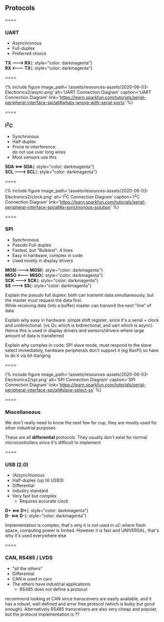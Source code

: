 ## Protocols

====

<section markdown=1 data-transition="slide">

### UART

- Asynchronous
- Full-duplex
- Preferred choice

**TX 🡒 RX**{: style="color: darkmagenta"}  
**RX 🡐 TX**{: style="color: darkmagenta"}

====

{% include figure
image_path='/assets/resources-assets/2020-06-03-Electronics2/async.png'
alt='UART Connection Diagram'
caption='UART Connection Diagram'
link='https://learn.sparkfun.com/tutorials/serial-peripheral-interface-spi/all#whats-wrong-with-serial-ports'
%}

</section>

====

<section markdown=1 data-transition="slide">

### I<sup>2</sup>C

- Synchronous
- Half-duplex
- Prone to interference:  
  do not use over long wires
- Most sensors use this

**SDA ⟺ SDA**{: style="color: darkmagenta"}  
**SCL 🡒 SCL**{: style="color: darkmagenta"}

====

{% include figure
image_path='/assets/resources-assets/2020-06-03-Electronics2/clock.png'
alt='I<sup>2</sup>C Connection Diagram'
caption='I<sup>2</sup>C Connection Diagram'
link='https://learn.sparkfun.com/tutorials/serial-peripheral-interface-spi/all#a-synchronous-solution'
%}

</section>

====

<section markdown=1 data-transition="slide">

### SPI

- Synchronous
- Pseudo Full-duplex
- Fastest, but "Bulkiest": 4 lines
- Easy in hardware, complex in code
- Used mostly in display drivers

**MOSI 🡒 MOSI**{: style="color: darkmagenta"}  
**MISO 🡐 MISO**{: style="color: darkmagenta"}  
**SCK 🡒 SCK**{: style="color: darkmagenta"}  
**SS 🡒 SS**{: style="color: darkmagenta"}

<aside class="notes" markdown=1>

Explain the pseudo full duplex: both can transmit data simultaneously, but the
master must request the data first.  
While receiving data (into a buffer) master can transmit the next "line" of data

Explain why easy in hardware: simple shift register, since it's a serial + clock
and unidirectional. (vs i2c which is bidirectional, and uart which is async).
Hence this is used in display drivers and sensors/drivers where large amount of
data is transferred

Explain why complex in code: SPI slave mode, must respond to the slave select
immediately, hardware peripherals don't support it (eg RasPi) so have to do it
via bit-banging

</aside>

====

{% include figure
image_path='/assets/resources-assets/2020-06-03-Electronics2/spi.png'
alt='SPI Connection Diagram'
caption='SPI Connection Diagram'
link='https://learn.sparkfun.com/tutorials/serial-peripheral-interface-spi/all#slave-select-ss'
%}

</section>

====

<section markdown=1 data-transition="slide">

### Miscellaneous

We don't really need to know the next few for cup, they are mostly used for
other industrial purposes

These are all **differential** protocols. They usually don't exist for normal
microcontrollers since it's difficult to implement

====

### USB (2.0)

- (A)synchronous
- Half-duplex (up till USB3)
- Differential
- Industry standard
- Very fast but complex
  - Requires accurate clock

**D+ ⟺ D+**{: style="color: darkmagenta"}  
**D- ⟺ D-**{: style="color: darkmagenta"}

<aside class="notes" markdown=1>

Implementation is complex, that's why it is not used in uC where flash space,
computing power is limited. However it is fast and UNIVERSAL, that's why it's
used everywhere else

</aside>

====

### CAN, RS485 / LVDS

- "all the others"
- Differential
- CAN is used in cars
- The others have industrial applications
  - RS485 does not define a protocol

<aside class="notes" markdown=1>

recommend looking at CAN since transceivers are easily available, and it has a
robust, well defined and error free protocol (which is bulky but good enough).
Alternatively RS485 transceivers are also very cheap and popular, but the
protocol implementation is ??

</aside>

</section>
